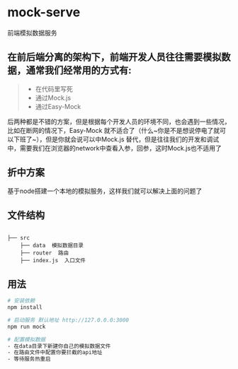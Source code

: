 # mock-serve
前端模拟数据服务


## 在前后端分离的架构下，前端开发人员往往需要模拟数据，通常我们经常用的方式有:
> * 在代码里写死
> * 通过Mock.js
> * 通过Easy-Mock


后两种都是不错的方案，但是根据每个开发人员的环境不同，也会遇到一些情况，比如在断网的情况下，Easy-Mock 就不适合了（什么~你是不是想说停电了就可以下班了~），但是你就会说可以中Mock.js 替代，但是往往我们的开发和调试中，需要我们在浏览器的network中查看入参，回参，这时Mock.js也不适用了

## 折中方案
基于node搭建一个本地的模拟服务，这样我们就可以解决上面的问题了

## 文件结构
```shell

├── src
    ├── data  模拟数据目录
    ├── router  路由
    ├── index.js  入口文件

```

## 用法

``` bash
# 安装依赖
npm install

# 启动服务 默认地址 http://127.0.0.0:3000
npm run mock

# 配置模拟数据
- 在data目录下新建你自己的模拟数据文件
- 在路由文件中配置你要拦截的api地址
- 等待服务热重启
```
